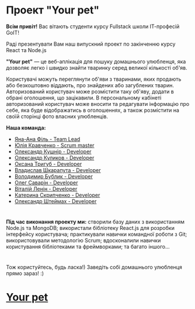 # Проект "Your pet" 
 
**Всім привіт!**
Вас вітають студенти курсу Fullstack школи ІТ-професій GoIT! 
 
Раді презентувати Вам наш випускний проект по закінченню курсу React та Node.js 
 
**"Your pet"** — це веб-аплікація для пошуку домашнього улюбленця, яка дозволяє легко і швидко знайти тваринку серед великої кількості об'яв. 
 
Користувачі можуть переглянути об'яви з тваринами, яких продають або безкоштовно віддають, про знайдених або загублених тварин. 
Авторизований користувач може розмістити таку об'яву, додати в обрані оголошення, що зацікавили. 
В персональному кабінеті авторизований користувач може вносити та редагувати інформацію про себе, яка буде відображатись в оголошеннях, а також розмістити на своїй сторінці фото власних улюбленців. 
  
**Наша команда:** 
 
- [Яна-Ана Філь - Team Lead](https://github.com/iankaFil)
- [Юлія Кравченко - Scrum master](https://github.com/JuliaKravchenko8)
- [Олександр Кушнір - Developer](https://github.com/dj-egregor)
- [Олександр Куликов - Developer](https://github.com/kulykof)
- [Оксана Тригуб - Developer](https://github.com/OksanaTryhub)
- [Владислав Шкарапута - Developer](https://github.com/Irfnekf)
- [Володимир Бублик - Developer](https://github.com/volodymyr198)
- [Олег Саварін - Developer](https://github.com/MendieFendie)
- [Віталій Ленін - Developer](https://github.com/VitaliyLenin)
- [Катерина Скрипченко - Developer](https://github.com/KateSkrypchenko)
- [Олександр Штеймах - Developer](https://github.com/AleksandrShteimakh)
 
#

**Під час виконання проекту ми:**
створили базу даних з використанням Node.js та MongoDB; 
використали бібліотеку React.js для розробки інтерфейсу користувача; 
практикували навички командної рoботи з Git; 
використовували методологію Scrum; 
вдосконалили навички користування бібліотеками та фреймворками; 
та багато іншого... 
 
 #
Тож користуйтесь, будь ласка!) 
Заведіть собі домашнього улюбленця прямо зараз! :) 
 
# [Your pet](https://iankafil.github.io/YourPet-group4-frontend/add-pet) 
